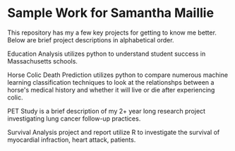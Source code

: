 # Sample Work for Samantha Maillie
This repository has my a few key projects for getting to know me better. Below are brief project descriptions in alphabetical order. 

Education Analysis utilizes python to understand student success in Massachusetts schools. 

Horse Colic Death Prediction utilizes python to compare numerous machine learning classification techniques to look at the relationshps between a horse's medical history and whether it will live or die after experiencing colic. 

PET Study is a brief description of my 2+ year long research project investigating lung cancer follow-up practices.

Survival Analysis project and report utilize R to investigate the survival of myocardial infraction, heart attack, patients.  


